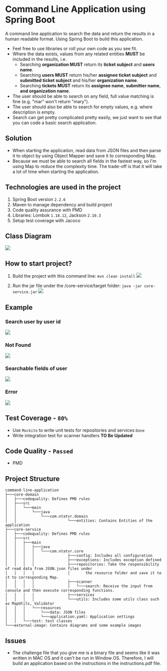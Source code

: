 # Command Line Application using Spring Boot
A command line application to search the data and return the results in a human readable format. Using Spring Boot to build this application.
* Feel free to use libraries or roll your own code as you see fit.
* Where the data exists, values from any related entities **MUST** be included in the results, i.e.
  * Searching **organization MUST** return its **ticket subject** and **users name**.
  * Searching **users MUST** return his/her **assignee ticket subject** and **submitted ticket subject** and his/her
  **organization name**.
  * Searching **tickets MUST** return its **assignee name**, **submitter name**, **and organization name**.
* The user should be able to search on any field, full value matching is fine (e.g. "mar" won't return "mary").
* The user should also be able to search for empty values, e.g. where description is empty.
* Search can get pretty complicated pretty easily, we just want to see that you can code a basic search application.

## Solution
- When starting the application, read data from JSON files and then parse it to object by using Object Mapper and save it to corresponding Map.
- Because we must be able to search all fields in the fastest way, so I'm using Map to reduce the complexity time. The trade-off is that it will take a lot of time when starting the application.

## Technologies are used in the project
1. Spring Boot version ``2.2.6``
2. Maven to manage dependency and build project
3. Code quality assurance with PMD
4. Libraries: Lombok ``1.18.12``, Jackson ``2.10.3``
5. Setup test coverage with Jacoco

## Class Diagram
![](external-image/class-diagram.jpg)

## How to start project?
1. Build the project with this command line: ```mvn clean install```
![](external-image/build-success.jpg)

2. Run the jar file under the /core-service/target folder: ```java -jar core-service.jar```
![](external-image/start.jpg)

## Example
### Search user by user id
![](external-image/search-user-by-id.jpg)

### Not Found
![](external-image/not-found.jpg)

### Searchable fields of user
![](external-image/searchable-fields.jpg)

### Error
![](external-image/error.jpg)

## Test Coverage - ``80%``
- Use ``Mockito`` to write unit tests for repositories and services ``Done``
- Write integration test for scanner handlers **TO Be Updated**

## Code Quality - ``Passed``
- PMD

## Project Structure
```
command-line-application
├───core-domain
│   ├───codequality: Defines PMD rules
│   ├───src
│   │   └───main
│   │       └───java
│   │           └───com.ntatvr.domain
│   │                       └───entities: Contains Entities of the application
├───core-service
│   ├───codequality: Defines PMD rules
│   ├───src
│   │   ├───main
│   │   │   ├───java
│   │   │   │   └───com.ntatvr.core
│   │   │   │               ├───config: Includes all configuration
│   │   │   │               ├───exceptions: Includes exception defined
│   │   │   │               ├───repositories: Take the responsibility of read data from JSON.json files under
│   │   │   │               │       the resource folder and save it to it to corresponding Map.
│   │   │   │               ├───scanner
│   │   │   │               │   └───search: Receive the input from console and then execute corresponding functions.
│   │   │   │               ├───services
│   │   │   │               └───utils: Includes some utils class such as MapUtils, Validator
│   │   │   └───resources
│   │   │       └───data: JSON files
│   │   │       └───application.yaml: Application settings
│   │   └───test: test classes
└───external-image: Contains diagrams and some example images
```

## Issues
- The challenge file that you give me is a binary file and seems like it was written in MAC OS and it can't be run in
 Window OS. Therefore, I will build an application based on the instructions in the instructions.pdf file.
